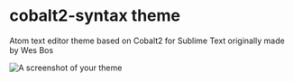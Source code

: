 # cobalt2-syntax theme

Atom text editor theme based on Cobalt2 for Sublime Text originally made by Wes Bos

![A screenshot of your theme](https://f.cloud.github.com/assets/69169/2289498/4c3cb0ec-a009-11e3-8dbd-077ee11741e5.gif)
